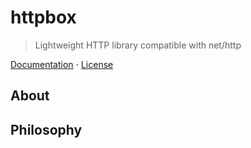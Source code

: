 # httpbox

> Lightweight HTTP library compatible with net/http

[Documentation]() ⋅ [License]()

## About

## Philosophy
